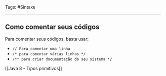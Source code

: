 Tags: #Sintaxe 

---


## Como comentar seus códigos

Para comentar seus códigos, basta usar:

- `// Para comentar uma linha`
- `/* para comentar várias linhas */` 
- `/** para criar documentação do seu sistema */`

[[Java 8 - Tipos primitivos]]